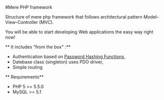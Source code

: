 #Mere PHP framework

Structure of mere php framework that follows architectural pattern Model–View–Controller (MVC).

You will be able to start developing Web applications the easy way right now!

** It includes "from the box" :**

* Authentication based on [Password Hashing Functions](http://php.net/manual/en/ref.password.php),
* Datebase class (singleton) uses PDO driver,
* Simple routing

** Requirements**
-   PHP 5 >= 5.5.0
-   MySQL >= 5.1
